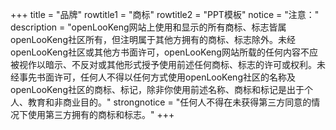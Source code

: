 +++
title = "品牌"
rowtitle1 = "商标"
rowtitle2 = "PPT模板"
notice = "注意："
description = "openLooKeng网站上使用和显示的所有商标、标志皆属openLooKeng社区所有，但注明属于其他方拥有的商标、标志除外。未经openLooKeng社区或其他方书面许可，openLooKeng网站所载的任何内容不应被视作以暗示、不反对或其他形式授予使用前述任何商标、标志的许可或权利。未经事先书面许可，任何人不得以任何方式使用openLooKeng社区的名称及openLooKeng社区的商标、标记，除非你使用前述名称、商标和标记是出于个人、教育和非商业目的。"
strongnotice = "任何人不得在未获得第三方同意的情况下使用第三方拥有的商标和标志。"
+++
